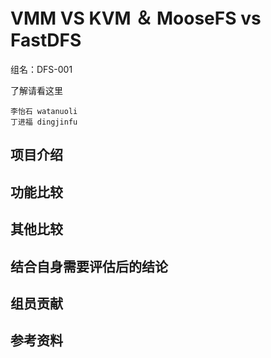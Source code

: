 # VMM VS KVM ＆ MooseFS vs FastDFS #

  组名：DFS-001   

   

 了解请看这里

    李怡石 watanuoli
    丁进福 dingjinfu
   




## 项目介绍 ##


## 功能比较 ##


## 其他比较 ##


## 结合自身需要评估后的结论 ##


## 组员贡献 ##


## 参考资料 ##
